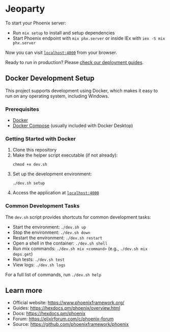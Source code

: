 # Jeoparty

To start your Phoenix server:

  * Run `mix setup` to install and setup dependencies
  * Start Phoenix endpoint with `mix phx.server` or inside IEx with `iex -S mix phx.server`

Now you can visit [`localhost:4000`](http://localhost:4000) from your browser.

Ready to run in production? Please [check our deployment guides](https://hexdocs.pm/phoenix/deployment.html).

## Docker Development Setup

This project supports development using Docker, which makes it easy to run on any operating system, including Windows.

### Prerequisites

- [Docker](https://www.docker.com/products/docker-desktop/)
- [Docker Compose](https://docs.docker.com/compose/install/) (usually included with Docker Desktop)

### Getting Started with Docker

1. Clone this repository
2. Make the helper script executable (if not already):
   ```
   chmod +x dev.sh
   ```
3. Set up the development environment:
   ```
   ./dev.sh setup
   ```
4. Access the application at [`localhost:4000`](http://localhost:4000)

### Common Development Tasks

The `dev.sh` script provides shortcuts for common development tasks:

- Start the environment: `./dev.sh up`
- Stop the environment: `./dev.sh down`
- Restart the environment: `./dev.sh restart`
- Open a shell in the container: `./dev.sh shell`
- Run mix commands: `./dev.sh mix <command>` (e.g., `./dev.sh mix deps.get`)
- Run tests: `./dev.sh test`
- View logs: `./dev.sh logs`

For a full list of commands, run `./dev.sh help`

## Learn more

  * Official website: https://www.phoenixframework.org/
  * Guides: https://hexdocs.pm/phoenix/overview.html
  * Docs: https://hexdocs.pm/phoenix
  * Forum: https://elixirforum.com/c/phoenix-forum
  * Source: https://github.com/phoenixframework/phoenix
